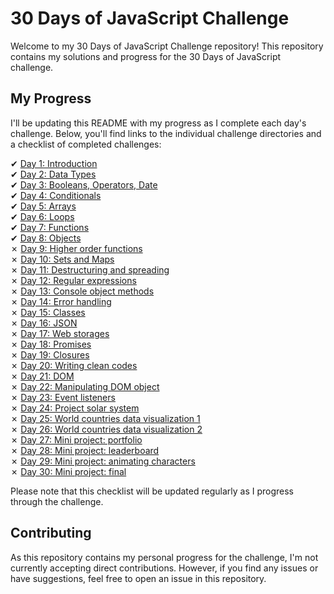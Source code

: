# 30 Days of JavaScript Challenge

Welcome to my 30 Days of JavaScript Challenge repository! This repository contains my solutions and progress for the 30 Days of JavaScript challenge.

## My Progress

I'll be updating this README with my progress as I complete each day's challenge. Below, you'll find links to the individual challenge directories and a checklist of completed challenges:

&#x2714; [Day 1: Introduction](01_Day_Introduction)\
&#x2714; [Day 2: Data Types](02_Day_Data_types)\
&#x2714; [Day 3: Booleans, Operators, Date](03_Day_Booleans_operators_date)\
&#x2714; [Day 4: Conditionals](04_Day_Conditionals)\
&#x2714; [Day 5: Arrays](05_Day_Arrays)\
&#x2714; [Day 6: Loops](06_Day_Loops)\
&#x2714; [Day 7: Functions](07_Day_Functions)\
&#x2714; [Day 8: Objects](08_Day_Objects)\
&#x2717; [Day 9: Higher order functions](09_Day_Higher_order_functions)\
&#x2717; [Day 10: Sets and Maps](10_Day_Sets_and_Maps)\
&#x2717; [Day 11: Destructuring and spreading](11_Day_Destructuring_and_spreading)\
&#x2717; [Day 12: Regular expressions](12_Day_Regular_expressions)\
&#x2717; [Day 13: Console object methods](13_Day_Console_object_methods)\
&#x2717; [Day 14: Error handling](14_Day_Error_handling)\
&#x2717; [Day 15: Classes](15_Day_Classes)\
&#x2717; [Day 16: JSON](16_Day_JSON)\
&#x2717; [Day 17: Web storages](17_Day_Web_storages)\
&#x2717; [Day 18: Promises](18_Day_Promises)\
&#x2717; [Day 19: Closures](19_Day_Closures)\
&#x2717; [Day 20: Writing clean codes](20_Day_Writing_clean_codes)\
&#x2717; [Day 21: DOM](21_Day_DOM)\
&#x2717; [Day 22: Manipulating DOM object](22_Day_Manipulating_DOM_object)\
&#x2717; [Day 23: Event listeners](23_Day_Event_listeners)\
&#x2717; [Day 24: Project solar system](24_Day_Project_solar_system)\
&#x2717; [Day 25: World countries data visualization 1](25_Day_World_countries_data_visualization_1)\
&#x2717; [Day 26: World countries data visualization 2](26_Day_World_countries_data_visualization_2)\
&#x2717; [Day 27: Mini project: portfolio](27_Day_Mini_project_portfolio)\
&#x2717; [Day 28: Mini project: leaderboard](28_Day_Mini_project_leaderboard)\
&#x2717; [Day 29: Mini project: animating characters](29_Day_Mini_project_animating_characters)\
&#x2717; [Day 30: Mini project: final](30_Day_Mini_project_final)

Please note that this checklist will be updated regularly as I progress through the challenge.

## Contributing

As this repository contains my personal progress for the challenge, I'm not currently accepting direct contributions. However, if you find any issues or have suggestions, feel free to open an issue in this repository.
